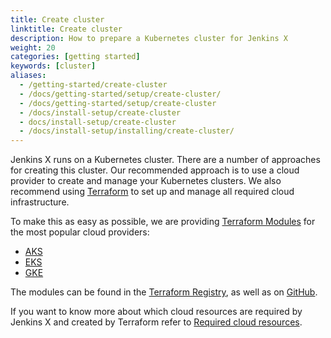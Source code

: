 ```yaml
---
title: Create cluster
linktitle: Create cluster
description: How to prepare a Kubernetes cluster for Jenkins X
weight: 20
categories: [getting started]
keywords: [cluster]
aliases:
  - /getting-started/create-cluster
  - /docs/getting-started/setup/create-cluster/
  - /docs/getting-started/setup/create-cluster
  - /docs/install-setup/create-cluster
  - docs/install-setup/create-cluster
  - /docs/install-setup/installing/create-cluster/
---
```


Jenkins X runs on a Kubernetes cluster.
There are a number of approaches for creating this cluster.
Our recommended approach is to use a cloud provider to create and manage your Kubernetes clusters.
We also recommend using [Terraform](https://www.terraform.io) to set up and manage all required cloud infrastructure.

To make this as easy as possible, we are providing
[Terraform Modules](https://www.terraform.io/docs/modules/index.html) for the most popular cloud providers:
- [AKS](https://github.com/jenkins-x/terraform-azurerm-jx)
- [EKS](https://github.com/jenkins-x/terraform-aws-eks-jx)
- [GKE](https://github.com/jenkins-x/terraform-google-jx)

The modules can be found in the [Terraform Registry](https://registry.terraform.io/search?q=jx), as well as on [GitHub](http://github.com/jenkins-x?q=terraform-).

If you want to know more about which cloud resources are required by Jenkins X and created by Terraform refer to [Required cloud resources](/docs/getting-started/setup/create-cluster/required-cloud-resources).

